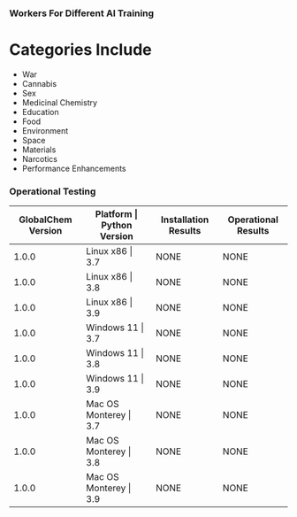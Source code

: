 ### Workers For Different AI Training

# Categories Include

- War
- Cannabis
- Sex
- Medicinal Chemistry
- Education
- Food
- Environment
- Space
- Materials
- Narcotics
- Performance Enhancements


### Operational Testing

| GlobalChem Version | Platform \| Python Version | Installation Results | Operational Results |
|--------------------|----------------------------|----------------------|---------------------|
| 1.0.0              | Linux x86 \| 3.7           | NONE                 | NONE                |
| 1.0.0              | Linux x86 \| 3.8           | NONE                 | NONE                |
| 1.0.0              | Linux x86 \| 3.9           | NONE                 | NONE                |
| 1.0.0              | Windows 11 \| 3.7          | NONE                 | NONE                |
| 1.0.0              | Windows 11 \| 3.8          | NONE                 | NONE                |
| 1.0.0              | Windows 11 \| 3.9          | NONE                 | NONE                |
| 1.0.0              | Mac OS Monterey \| 3.7     | NONE                 | NONE                |
| 1.0.0              | Mac OS Monterey \| 3.8     | NONE                 | NONE                |
| 1.0.0              | Mac OS Monterey \| 3.9     | NONE                 | NONE                |

